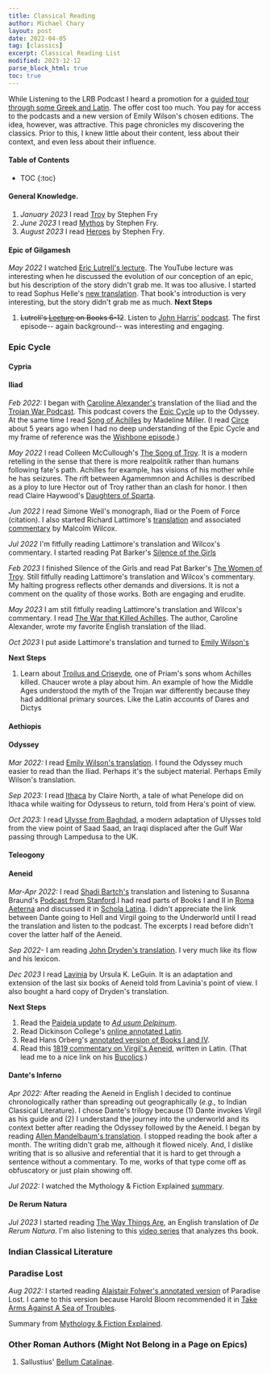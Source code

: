 ```yaml
---
title: Classical Reading
author: Michael Chary
layout: post
date: 2022-04-05
tag: [classics]
excerpt: Classical Reading List
modified: 2023-12-12
parse_block_html: true
toc: true
---
```


While Listening to the LRB Podcast I heard a promotion for a <a href="https://londonreviewbookbox.co.uk/products/close-readings-plus-among-the-ancients">guided tour through some Greek and Latin</a>. The offer cost too much. You pay for access to the podcasts and a new version of Emily Wilson's chosen editions. The idea, however, was attractive. This page chronicles my discovering the classics. Prior to this, I knew little about their content, less about their context, and even less about their influence.

#### Table of Contents

- TOC
  {:toc}

#### General Knowledge.

1. _January 2023_ I read <a href="https://www.amazon.com/Troy-Greek-Reimagined-Stephen-Fry/dp/1797207075/">Troy</a> by Stephen Fry
1. _June 2023_ I read <a href="https://www.amazon.com/Mythos-Stephen-Fry/dp/1452178917">Mythos</a> by Stephen Fry.
1. _August 2023_ I read <a href="https://www.amazon.com/Heroes-Stephen-Fry/dp/0241380367">Heroes</a> by Stephen Fry.

#### Epic of Gilgamesh

_May 2022_ I watched <a href="https://www.youtube.com/watch?v=_V6lsgPE90E&ab_channel=EricLuttrell">Eric Lutrell's lecture</a>. The YouTube lecture was interesting when he discussed the evolution of our conception of an epic, but his description of the story didn't grab me. It was too allusive. I started to read Sophus Helle's [new translation](https://www.amazon.com/Gilgamesh-New-Translation-Ancient-Epic/dp/0300251181/ref=asc_df_0300251181/?tag=hyprod-20&linkCode=df0&hvadid=544446015557&hvpos=&hvnetw=g&hvrand=7168345392889284666&hvpone=&hvptwo=&hvqmt=&hvdev=c&hvdvcmdl=&hvlocint=&hvlocphy=9067609&hvtargid=pla-1392800553339&psc=1). That book's introduction is very interesting, but the story didn't grab me as much.
**Next Steps**

1. ~~Lutrell's <a href="https://www.youtube.com/watch?v=SQ_zwXOmC34">Lecture</a> on Books 6-12~~. Listen to [John Harris' podcast](https://podcasts.apple.com/us/podcast/epic-of-gilgamesh/id452027202?i=1000095847043). The first episode-- again background-- was interesting and engaging.

### Epic Cycle

#### Cypria

#### Iliad

_Feb 2022:_ I began with <a href="https://www.amazon.com/Iliad-New-Translation-Caroline-Alexander/dp/0062046284">Caroline Alexander's</a> translation of the Iliad and the <a href="https://trojanwarpodcast.com/">Trojan War Podcast</a>. This podcast covers the <a href="https://en.wikipedia.org/wiki/Epic_Cycle">Epic Cycle</a> up to the Odyssey. At the same time I read <a href="http://madelinemiller.com/the-song-of-achilles/">Song of Achilles</a> by Madeline Miller. (I read <a href="http://madelinemiller.com/circe/">Circe</a> about 5 years ago when I had no deep understanding of the Epic Cycle and my frame of reference was the <a href="https://www.imdb.com/title/tt0957608/">Wishbone episode</a>.)

_May 2022_ I read Colleen McCullough's <a href="https://www.amazon.com/Song-Troy-Colleen-Mccullough/dp/140911855X/ref=sr_1_14?keywords=colleen+mccullough&qid=1652180014&sprefix=collen+mccullou%2Caps%2C240&sr=8-14">The Song of Troy</a>. It is a modern retelling in the sense that there is more realpolitik rather than humans following fate's path. Achilles for example, has visions of his mother while he has seizures. The rift between Agamemmnon and Achilles is described as a ploy to lure Hector out of Troy rather than an clash for honor. I then read Claire Haywood's <a href="https://www.amazon.com/Daughters-Sparta-Novel-Claire-Heywood/dp/0593184378/ref=tmm_pap_swatch_0?_encoding=UTF8&qid=&sr=">Daughters of Sparta</a>.

_Jun 2022_ I read Simone Weil's monograph, Iliad or the Poem of Force (citation). I also started Richard Lattimore's [translation](https://www.amazon.com/Iliad-Homer-Richmond-Lattimore/dp/0226470490) and associated [commentary](https://www.amazon.com/gp/product/0226898555/ref=ppx_yo_dt_b_search_asin_title?ie=UTF8&psc=1) by Malcolm Wilcox.

_Jul 2022_ I'm fitfully reading Lattimore's translation and Wilcox's commentary. I started reading Pat Barker's <a href="https://www.amazon.com/Silence-Girls-Novel-Pat-Barker/dp/0525564101">Silence of the Girls</a>

_Feb 2023_ I finished <it>Silence of the Girls</it> and read Pat Barker's <a href="https://www.amazon.com/Women-Troy-Novel-Pat-Barker/dp/0385546696">The Women of Troy</a>. Still fitfully reading Lattimore's translation and Wilcox's commentary. My halting progress reflects other demands and diversions. It is not a comment on the quality of those works. Both are engaging and erudite.

_May 2023_ I am still fitfully reading Lattimore's translation and Wilcox's commentary. I read <a href="https://www.amazon.com/War-That-Killed-Achilles-Homers/dp/0143118269">The War that Killed Achilles</a>. The author, Caroline Alexander, wrote my favorite English translation of the Iliad.

_Oct 2023_ I put aside Lattimore's translation and turned to <a href="https://www.amazon.com/Iliad-Homer/dp/1324001801/">Emily Wilson's</a>

**Next Steps**

1. Learn about <a href="https://en.m.wikipedia.org/wiki/Troilus_and_Criseyde">Troilus and Criseyde</a>, one of Priam's sons whom Achilles killed. Chaucer wrote a play about him. An example of how the Middle Ages understood the myth of the Trojan war differently because they had additional primary sources. Like the Latin accounts of Dares and Dictys

#### Aethiopis

#### Odyssey

_Mar 2022:_ I read <a href="https://www.google.com/url?sa=t&rct=j&q=&esrc=s&source=web&cd=&ved=2ahUKEwiN-77W34b3AhXshIkEHYAiC04QFnoECAYQAQ&url=https%3A%2F%2Fwww.emilyrcwilson.com%2Fthe-odyssey&usg=AOvVaw1JJFr4JwhPpIIEqFP5LqSE">Emily Wilson's translation</a>. I found the Odyssey much easier to read than the Iliad. Perhaps it's the subject material. Perhaps Emily Wilson's translation.

_Sep 2023:_ I read <a href="https://www.goodreads.com/book/show/59416521-ithaca">Ithaca</a> by Claire North, a tale of what Penelope did on Ithaca while waiting for Odysseus to return, told from Hera's point of view.

_Oct 2023:_ I read <a href="https://www.amazon.com/ULYSSE-BAGDAD-Schmitt/dp/2846664765">Ulysse from Baghdad</a>, a modern adaptation of Ulysses told from the view point of Saad Saad, an Iraqi displaced after the Gulf War passing through Lampedusa to the UK.

#### Teleogony

#### Aeneid

_Mar-Apr 2022:_ I read <a href="https://www.amazon.com/Aeneid-Vergil/dp/1984854127/ref=sr_1_1?crid=312K4J9MWSLZ0&keywords=aeneid+bartsch&qid=1649498703&sprefix=aeneid+bartsch%2Caps%2C812&sr=8-1">Shadi Bartch's</a> translation and listening to Susanna Braund's <a href="https://podcasts.apple.com/us/podcast/virgils-aeneid/id384233916">Podcast from Stanford</a>.I had read parts of Books I and II in <a href="https://www.amazon.com/Roma-Aeterna-Hans-H-%C3%98rberg/dp/1585102334">Roma Aeterna</a> and discussed it in <a href="https://scholalatina.it/en/scholae-de-litteris-latinis-latin-literature-courses/">Schola Latina</a>. I didn't appreciate the link between Dante going to Hell and Virgil going to the Underworld until I read the translation and listen to the podcast. The excerpts I read before didn't cover the latter half of the Aeneid.

_Sep 2022-_ I am reading <a href="../pdfs/Dryden's_Aneid.pdf">John Dryden's translation</a>. I very much like its flow and his lexicon.

_Dec 2023_ I read [Lavinia](<https://en.wikipedia.org/wiki/Lavinia_(novel)>) by Ursula K. LeGuin. It is an adaptation and extension of the last six books of Aeneid told from Lavinia's point of view. I also bought a hard copy of Dryden's translation.

**Next Steps**

1. Read the <a href="https://www.amazon.com/Dolphin-Editions-Virgils-Paideia-Institute/dp/1483418863">Paideia update</a> to <a href="https://vivariumnovum.it/risorse-didattiche/propria-formazione/classici-latini-edizione-monolingue">_Ad usum Delpinum_</a>.
1. Read Dickinson College's <a href="https://dcc.dickinson.edu/vergil-aeneid/vergil-aeneid-i-1-11">online annotated Latin</a>.
1. Read Hans Orberg's <a href="https://www.amazon.com/Vergil-Aeneis-Libros-Lingua-Latina/dp/158510633X/ref=sr_1_1?crid=3E10HZLIB3GMR&keywords=9781585106332&qid=1650143014&sprefix=9781585106332%2Caps%2C87&sr=8-1">annotated version of Books I and IV</a>.
1. Read this <a href="https://play.google.com/store/books/details?id=0RtBAAAAMAAJ&rdid=book-0RtBAAAAMAAJ&rdot=1">1819 commentary on Virgil's Aeneid</a>, written in Latin. (That lead me to a nice link on his <a href="https://play.google.com/books/reader?id=0RtBAAAAMAAJ&pg=GBS.PA79&hl=en">Bucolics</a>.)

#### Dante's Inferno

_Apr 2022:_ After reading the Aeneid in English I decided to continue chronologically rather than spreading out geographically (_e.g.,_ to Indian Classical Literature). I chose Dante's trilogy because (1) Dante invokes Virgil as his guide and (2) I understand the journey into the underworld and its context better after reading the Odyssey followed by the Aeneid. I began by reading <a href="https://www.amazon.com/Divine-Comedy-Inferno-Purgatorio-Paradiso/dp/3903352004/ref=sr_1_8?keywords=dantes+inferno+mandelbaum&qid=1650369878&sprefix=dantes+inferno+mand%2Caps%2C99&sr=8-8">Allen Mandelbaum's translation</a>. I stopped reading the book after a month. The writing didn't grab me, although it flowed nicely. And, I dislike writing that is so allusive and referential that it is hard to get through a sentence without a commentary. To me, works of that type come off as obfuscatory or just plain showing off.

_Jul 2022:_ I watched the Mythology & Fiction Explained [summary](https://www.youtube.com/watch?v=-_xdcS66fKU&ab_channel=Mythology%26FictionExplained).

#### De Rerum Natura

_Jul 2023_ I started reading [The Way Things Are](https://www.amazon.com/Lucretius-Things-Rerum-Natura-Titus/dp/025320125X), an English translation of _De Rerum Natura_. I'm also listening to this [video series](https://www.youtube.com/watch?v=UMpFnAeFKn4&ab_channel=MonteJohnson) that analyzes ths book.

### Indian Classical Literature

### Paradise Lost

_Aug 2022:_ I started reading [Alaistair Folwer's annotated version](https://www.amazon.com/dp/1405832789?ref=ppx_pop_mob_ap_share) of Paradise Lost. I came to this version because Harold Bloom recommended it in [Take Arms Against A Sea of Troubles](https://yalebooks.yale.edu/9780300261530/take-arms-against-a-sea-of-troubles).

Summary from [Mythology & Fiction Explained](https://www.youtube.com/watch?v=-dS0ZRKEonk&ab_channel=Mythology%26FictionExplained).

### Other Roman Authors (Might Not Belong in a Page on Epics)

1. Sallustius' <a href="https://www.uq.edu.au/hprcflex/lt2310/sallust6.htm">Bellum Catalinae</a>.
